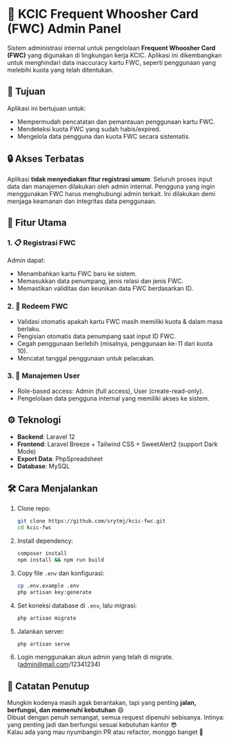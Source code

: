 # 🚄 KCIC Frequent Whoosher Card (FWC) Admin Panel

Sistem administrasi internal untuk pengelolaan **Frequent Whoosher Card (FWC)** yang digunakan di lingkungan kerja KCIC. Aplikasi ini dikembangkan untuk menghindari data inaccuracy kartu FWC, seperti penggunaan yang melebihi kuota yang telah ditentukan.

## 🎯 Tujuan
Aplikasi ini bertujuan untuk:
- Mempermudah pencatatan dan pemantauan penggunaan kartu FWC.
- Mendeteksi kuota FWC yang sudah habis/expired.
- Mengelola data pengguna dan kuota FWC secara sistematis.

## 🔒 Akses Terbatas
Aplikasi **tidak menyediakan fitur registrasi umum**. Seluruh proses input data dan manajemen dilakukan oleh admin internal. Pengguna yang ingin menggunakan FWC harus menghubungi admin terkait. Ini dilakukan demi menjaga keamanan dan integritas data penggunaan.

## 🧩 Fitur Utama

### 1. 📋 Registrasi FWC
Admin dapat:
- Menambahkan kartu FWC baru ke sistem.
- Memasukkan data penumpang, jenis relasi dan jenis FWC.
- Memastikan validitas dan keunikan data FWC berdasarkan ID.

### 2. 🧾 Redeem FWC
- Validasi otomatis apakah kartu FWC masih memiliki kuota & dalam masa berlaku.
- Pengisian otomatis data penumpang saat input ID FWC.
- Cegah penggunaan berlebih (misalnya, penggunaan ke-11 dari kuota 10).
- Mencatat tanggal penggunaan untuk pelacakan.

### 3. 👥 Manajemen User
- Role-based access: Admin (full access), User (create-read-only).
- Pengelolaan data pengguna internal yang memiliki akses ke sistem.

## ⚙️ Teknologi
- **Backend**: Laravel 12
- **Frontend**: Laravel Breeze + Tailwind CSS + SweetAlert2 (support Dark Mode)
- **Export Data**: PhpSpreadsheet
- **Database**: MySQL

## 🛠️ Cara Menjalankan
1. Clone repo:
   ```bash
   git clone https://github.com/srytmj/kcic-fwc.git
   cd kcic-fwc
   ```

2. Install dependency:
   ```bash
   composer install
   npm install && npm run build
   ```

3. Copy file `.env` dan konfigurasi:
   ```bash
   cp .env.example .env
   php artisan key:generate
   ```

4. Set koneksi database di `.env`, lalu migrasi:
   ```bash
   php artisan migrate
   ```

5. Jalankan server:
   ```bash
   php artisan serve
   ```

6. Login menggunakan akun admin yang telah di migrate. (admin@mail.com/12341234)

## 🙈 Catatan Penutup
Mungkin kodenya masih agak berantakan, tapi yang penting **jalan, berfungsi, dan memenuhi kebutuhan** 😄  
Dibuat dengan penuh semangat, semua request dipenuhi sebisanya. Intinya: yang penting jadi dan berfungsi sesuai kebutuhan kantor 😎  
Kalau ada yang mau nyumbangin PR atau refactor, monggo banget 🙏
